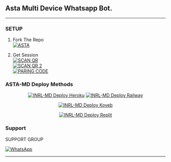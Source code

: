 ## Asta Multi Device Whatsapp Bot.

***


### SETUP

1. Fork The Repo
    <br>
<a href="https://github.com/Astropeda/whatsapp-bot/fork"><img title="ASTA" src="https://img.shields.io/badge/FORK ASTA-MD-h?color=black&style=for-the-badge&logo=stackshare"></a>

2. Get Session
    <br>
<a href=""><img title="SCAN QR" src="https://img.shields.io/badge/SCAN QR 1-h?color=black&style=for-the-badge&logo=msi"></a>
    <br>
<a href=""><img title="SCAN QR 2" src="https://img.shields.io/badge/SCAN QR 2-h?color=black&style=for-the-badge&logo=msi"></a>
    <br>
<a href=""><img title="PARING CODE" src="https://img.shields.io/badge/PARING CODE-h?color=black&style=for-the-badge&logo=msi"></a>




### ASTA-MD Deploy Methods

<p align="center" ><a href="https://upper-romy-inrl-bot.koyeb.app/deploy/heroku"><img title="INRL-MD Deploy Heroku" src="https://img.shields.io/badge/DEPLOY HEROKU-h?color=black&style=for-the-badge&logo=heroku"></a>
  <a href=""><img title="INRL-MD Deploy Railway" src="https://img.shields.io/badge/DEPLOY RAILWAY-h?color=black&style=for-the-badge&logo=Railway">
  </a>
</p>
<p align="center">
<a href=""><img title="INRL-MD Deploy Koyeb" src="https://img.shields.io/badge/DEPLOY KOYEB-h?color=black&style=for-the-badge&logo=koyeb">
</a>
</p>
<p align="center">
<a href=""><img title="INRL-MD Deploy Replit" src="https://img.shields.io/badge/DEPLOY REPLIT-h?color=black&style=for-the-badge&logo=Replit">
</a>
 </p>


### Support

SUPPORT GROUP

<a href="https://chat.whatsapp.com/F6VWuK677vB1kxXbV8m5II"><img alt="WhatsApp" src="https://camo.githubusercontent.com/2157131829ac512183ee8f8b6c6f803688a4cc66a2e686602844e80478401a7c/68747470733a2f2f696d672e736869656c64732e696f2f62616467652f4a6f696e2047726f75702d3235443336363f7374796c653d666f722d7468652d6261646765266c6f676f3d7768617473617070266c6f676f436f6c6f723d7768697465"/></a>

---
